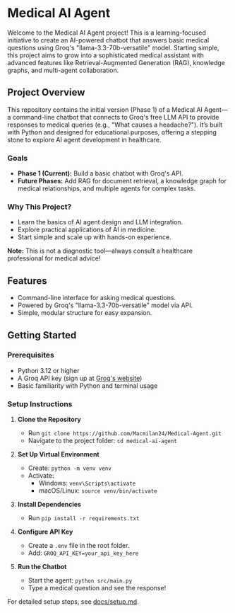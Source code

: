 # Medical AI Agent

Welcome to the Medical AI Agent project! This is a learning-focused initiative to create an AI-powered chatbot that answers basic medical questions using Groq's "llama-3.3-70b-versatile" model. Starting simple, this project aims to grow into a sophisticated medical assistant with advanced features like Retrieval-Augmented Generation (RAG), knowledge graphs, and multi-agent collaboration.

## Project Overview

This repository contains the initial version (Phase 1) of a Medical AI Agent—a command-line chatbot that connects to Groq's free LLM API to provide responses to medical queries (e.g., "What causes a headache?"). It’s built with Python and designed for educational purposes, offering a stepping stone to explore AI agent development in healthcare.

### Goals

- **Phase 1 (Current):** Build a basic chatbot with Groq's API.
- **Future Phases:** Add RAG for document retrieval, a knowledge graph for medical relationships, and multiple agents for complex tasks.

### Why This Project?

- Learn the basics of AI agent design and LLM integration.
- Explore practical applications of AI in medicine.
- Start simple and scale up with hands-on experience.

**Note:** This is not a diagnostic tool—always consult a healthcare professional for medical advice!

## Features

- Command-line interface for asking medical questions.
- Powered by Groq's "llama-3.3-70b-versatile" model via API.
- Simple, modular structure for easy expansion.

## Getting Started

### Prerequisites

- Python 3.12 or higher
- A Groq API key (sign up at [Groq's website](https://groq.com))
- Basic familiarity with Python and terminal usage

### Setup Instructions

1. **Clone the Repository**

   - Run `git clone https://github.com/Macmilan24/Medical-Agent.git`
   - Navigate to the project folder: `cd medical-ai-agent`

2. **Set Up Virtual Environment**

   - Create: `python -m venv venv`
   - Activate:
     - Windows: `venv\Scripts\activate`
     - macOS/Linux: `source venv/bin/activate`

3. **Install Dependencies**

   - Run `pip install -r requirements.txt`

4. **Configure API Key**

   - Create a `.env` file in the root folder.
   - Add: `GROQ_API_KEY=your_api_key_here`

5. **Run the Chatbot**
   - Start the agent: `python src/main.py`
   - Type a medical question and see the response!

For detailed setup steps, see [docs/setup.md](docs/setup.md).
